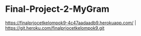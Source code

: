 # Final-Project-2-MyGram
https://finalprjocetkelompok9-4c47aadaadb9.herokuapp.com/ | https://git.heroku.com/finalprjocetkelompok9.git
